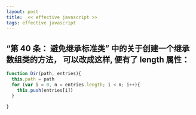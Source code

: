 ```yaml
---
layout: post
title:  << effective javascript >>
tags: effective javascript
---
```



## “第 40 条： 避免继承标准类” 中的关于创建一个继承数组类的方法， 可以改成这样, 便有了 length 属性：

```js
function Dir(path, entries){
  this.path = path
  for (var i = 0, n = entries.length; i < n; i++){
    this.push(entries[i])
  }

}
```
